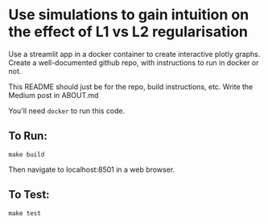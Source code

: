 # Use simulations to gain intuition on the effect of L1 vs L2 regularisation

Use a streamlit app in a docker container to create interactive plotly graphs. Create a well-documented github repo, with instructions to run in docker or not.

This README should just be for the repo, build instructions, etc. Write the Medium post in ABOUT.md

You'll need `docker` to run this code.

## To Run:
```
make build
```
Then navigate to localhost:8501 in a web browser.

## To Test:
```
make test
```
